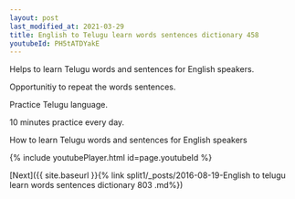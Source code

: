 ```yaml
---
layout: post
last_modified_at: 2021-03-29
title: English to Telugu learn words sentences dictionary 458 
youtubeId: PH5tATDYakE
---
```

 
 
Helps to learn Telugu words and sentences for English speakers.

Opportunitiy to repeat the words sentences. 

Practice Telugu language. 
 
10 minutes practice every day. 
 
How to learn Telugu words and sentences for English speakers 
 
{% include youtubePlayer.html id=page.youtubeId %}
 
 
[Next]({{ site.baseurl }}{% link  split1/_posts/2016-08-19-English to telugu learn words sentences dictionary 803 .md%})
 
